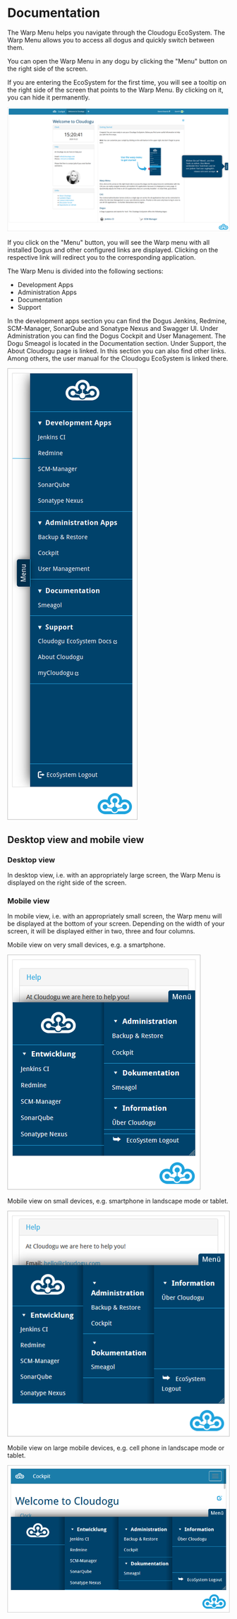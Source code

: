 # Documentation

The Warp Menu helps you navigate through the Cloudogu EcoSystem. The Warp Menu allows you to access all dogus and quickly switch between them.

You can open the Warp Menu in any dogu by clicking the "Menu" button on the right side of the screen.

If you are entering the EcoSystem for the first time, you will see a tooltip on the right side of the screen that points to the Warp Menu.
By clicking on it, you can hide it permanently.

![Warp Menu Placement](figures/warp-menu/WarpMenuFirstView.png)

If you click on the "Menu" button, you will see the Warp menu with all installed Dogus and other configured
links are displayed. Clicking on the respective link will redirect you to the corresponding application.

The Warp Menu is divided into the following sections:

* Development Apps
* Administration Apps
* Documentation
* Support

In the development apps section you can find the Dogus Jenkins, Redmine, SCM-Manager, SonarQube and Sonatype Nexus and Swagger UI. Under Administration you can find the Dogus Cockpit and User Management. The Dogu Smeagol is located in the Documentation section. Under Support, the About Cloudogu page is linked. In this section you can also find other links. Among others, the user manual for the Cloudogu EcoSystem is linked there.

![Warp Menu Tools](figures/warp-menu/WarpMenuFocus_en.png)


## Desktop view and mobile view

### Desktop view

In desktop view, i.e. with an appropriately large screen, the Warp Menu is displayed on the right side of the screen.

### Mobile view

In mobile view, i.e. with an appropriately small screen, the Warp menu will be displayed at the bottom of your screen.
Depending on the width of your screen, it will be displayed either in two, three and four columns.


Mobile view on very small devices, e.g. a smartphone.

![Warp Menu two columns: mobile](figures/warp-menu/WarpMenuTwoColumns.png)


Mobile view on small devices, e.g. smartphone in landscape mode or tablet.

![Warp menu three columns: mobile](figures/warp-menu/WarpMenuThreeColumns.png)

Mobile view on large mobile devices, e.g. cell phone in landscape mode or tablet.

![Warp menu four columns: mobile](figures/warp-menu/WarpMenuFourColumns.png)
